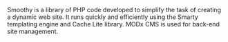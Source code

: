 Smoothy is a library of PHP code developed to simplify the task of creating a dynamic web site. It runs quickly and efficiently using the Smarty templating engine and Cache Lite library. MODx CMS is used for back-end site management.
